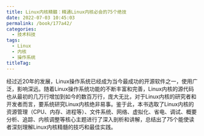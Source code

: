 ```yaml
---
title: Linux内核精髓：精通Linux内核必会的75个绝技
date: 2022-07-03 10:45:03
permalink: /book/177a42/
categories:
  - 技术科技
tags:
  - Linux
  - 内核
  - 操作系统
titleTag: 
---
```


经过近20年的发展，Linux操作系统已经成为当今最成功的开源软件之一，使用广泛，影响深远。随着Linux操作系统功能的不断丰富和完善，Linux内核的源代码也从最初的几万行增加到如今的数百万行，庞大无比，对于Linux内核的研究者和开发者而言，要系统研究Linux内核绝非易事。鉴于此，本书选取了Linux内核的资源管理（CPU、内存、进程等）、文件系统、网络、虚拟化、省电、调试、概要分析、追踪、内核调整等核心主题进行了深入剖析和讲解，总结出了75个能使读者深刻理解Linux内核精髓的技巧和最佳实践。

<!-- more -->

<BookShelf
album="https://cdn.staticaly.com/gh/jonsam-ng/image-hosting@master/oxygen-space/image.6zsplgmbuv00.webp"
:pages="423"
link="https://www.aliyundrive.com/s/osc9i8ihcSZ"
douban="https://book.douban.com/subject/21332497/"
author="Munehiro IKEDA / Naohiro Ooiwa / Hiroshi Shimamoto / Akio Takebe / Masami Hiramatsu"
publisher="机械工业出版社"
intro="本书选取了Linux内核的资源管理（CPU、内存、进程等）、文件系统、网络、虚拟化、省电、调试、概要分析、追踪、内核调整等核心主题进行了深入剖析和讲解，总结出了75个能使读者深刻理解Linux内核精髓的技巧和最佳实践。"
lang="中文"
/>